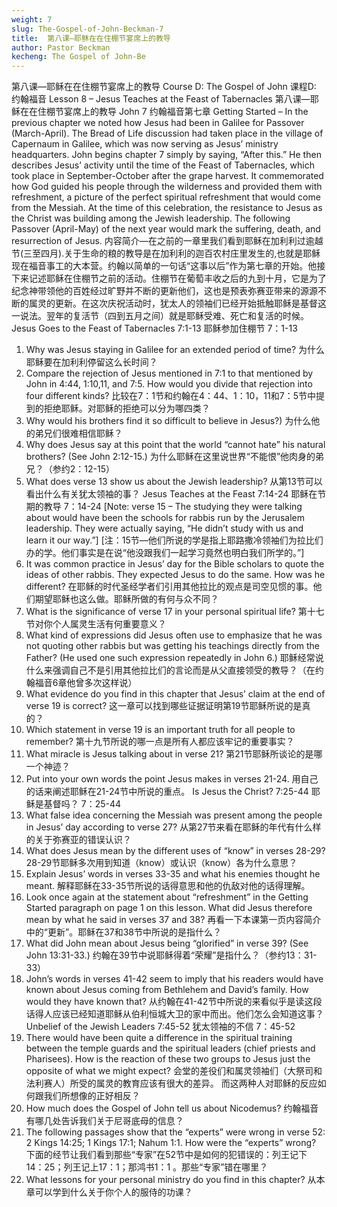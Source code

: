 ```yaml
---
weight: 7
slug: The-Gospel-of-John-Beckman-7
title:  第八课—耶稣在在住棚节宴席上的教导
author: Pastor Beckman
kecheng: The Gospel of John-Be
---
```


第八课—耶稣在在住棚节宴席上的教导
Course D: The Gospel of John
课程D: 约翰福音
Lesson 8 – Jesus Teaches at the Feast of Tabernacles
第八课—耶稣在在住棚节宴席上的教导
John 7 约翰福音第七章
Getting Started – In the previous chapter we noted how Jesus had been in Galilee for Passover (March-April). The Bread of Life discussion had taken place in the village of Capernaum in Galilee, which was now serving as Jesus’ ministry headquarters. John begins chapter 7 simply by saying, “After this.” He then describes Jesus’ activity until the time of the Feast of Tabernacles, which took place in September-October after the grape harvest. It commemorated how God guided his people through the wilderness and provided them with refreshment, a picture of the perfect spiritual refreshment that would come from the Messiah. At the time of this celebration, the resistance to Jesus as the Christ was building among the Jewish leadership. The following Passover (April-May) of the next year would mark the suffering, death, and resurrection of Jesus.
内容简介—在之前的一章里我们看到耶稣在加利利过逾越节(三至四月).关于生命的粮的教导是在加利利的迦百农村庄里发生的,也就是耶稣现在福音事工的大本营。约翰以简单的一句话“这事以后”作为第七章的开始。他接下来记述耶稣在住棚节之前的活动。住棚节在葡萄丰收之后的九到十月，它是为了纪念神带领他的百姓经过旷野并不断的更新他们，这也是预表弥赛亚带来的源源不断的属灵的更新。在这次庆祝活动时，犹太人的领袖们已经开始抵触耶稣是基督这一说法。翌年的复活节（四到五月之间）就是耶稣受难、死亡和复活的时候。
Jesus Goes to the Feast of Tabernacles 7:1-13
耶稣参加住棚节 7：1-13
1. Why was Jesus staying in Galilee for an extended period of time?
为什么耶稣要在加利利停留这么长时间？
2. Compare the rejection of Jesus mentioned in 7:1 to that mentioned by John in 4:44, 1:10,11, and 7:5. How would you divide that rejection into four different kinds?
比较在7：1节和约翰在4：44、1：10，11和7：5节中提到的拒绝耶稣。对耶稣的拒绝可以分为哪四类？
3. Why would his brothers find it so difficult to believe in Jesus?)
为什么他的弟兄们很难相信耶稣？
4. Why does Jesus say at this point that the world “cannot hate” his natural brothers? (See John 2:12-15.)
为什么耶稣在这里说世界“不能恨”他肉身的弟兄？（参约2：12-15）
5. What does verse 13 show us about the Jewish leadership?
从第13节可以看出什么有关犹太领袖的事？
Jesus Teaches at the Feast 7:14-24
耶稣在节期的教导 7：14-24
[Note: verse 15 – The studying they were talking about would have been the schools for rabbis run by the Jerusalem leadership. They were actually saying, “He didn’t study with us and learn it our way.”]
[注：15节—他们所说的学是指上耶路撒冷领袖们为拉比们办的学。他们事实是在说“他没跟我们一起学习竟然也明白我们所学的。”]
6. It was common practice in Jesus’ day for the Bible scholars to quote the ideas of other rabbis. They expected Jesus to do the same. How was he different?
在耶稣的时代圣经学者们引用其他拉比的观点是司空见惯的事。他们期望耶稣也这么做。耶稣所做的有何与众不同？
7. What is the significance of verse 17 in your personal spiritual life?
第十七节对你个人属灵生活有何重要意义？
8. What kind of expressions did Jesus often use to emphasize that he was not quoting other rabbis but was getting his teachings directly from the Father? (He used one such expression repeatedly in John 6.)
耶稣经常说什么来强调自己不是引用其他拉比们的言论而是从父直接领受的教导？（在约翰福音6章他曾多次这样说）
9. What evidence do you find in this chapter that Jesus’ claim at the end of verse 19 is correct?
这一章可以找到哪些证据证明第19节耶稣所说的是真的？
10. Which statement in verse 19 is an important truth for all people to remember?
第十九节所说的哪一点是所有人都应该牢记的重要事实？
11. What miracle is Jesus talking about in verse 21?
第21节耶稣所谈论的是哪一个神迹？
12. Put into your own words the point Jesus makes in verses 21-24.
用自己的话来阐述耶稣在21-24节中所说的重点。
Is Jesus the Christ? 7:25-44
耶稣是基督吗？ 7：25-44
13. What false idea concerning the Messiah was present among the people in Jesus’ day according to verse 27?
从第27节来看在耶稣的年代有什么样的关于弥赛亚的错误认识？
14. What does Jesus mean by the different uses of “know” in verses 28-29?
28-29节耶稣多次用到知道（know）或认识（know）各为什么意思？
15. Explain Jesus’ words in verses 33-35 and what his enemies thought he meant.
解释耶稣在33-35节所说的话得意思和他的仇敌对他的话得理解。
16. Look once again at the statement about “refreshment” in the Getting Started paragraph on page 1 on this lesson. What did Jesus therefore mean by what he said in verses 37 and 38?
再看一下本课第一页内容简介中的“更新”。耶稣在37和38节中所说的是指什么？
17. What did John mean about Jesus being “glorified” in verse 39? (See John 13:31-33.)
约翰在39节中说耶稣得着“荣耀”是指什么？（参约13：31-33）
18. John’s words in verses 41-42 seem to imply that his readers would have known about Jesus coming from Bethlehem and David’s family. How would they have known that?
从约翰在41-42节中所说的来看似乎是读这段话得人应该已经知道耶稣从伯利恒城大卫的家中而出。他们怎么会知道这事？
Unbelief of the Jewish Leaders 7:45-52
犹太领袖的不信 7：45-52
19. There would have been quite a difference in the spiritual training between the temple guards and the spiritual leaders (chief priests and Pharisees). How is the reaction of these two groups to Jesus just the opposite of what we might expect?
会堂的差役们和属灵领袖们（大祭司和法利赛人）所受的属灵的教育应该有很大的差异。 而这两种人对耶稣的反应如何跟我们所想像的正好相反？
20. How much does the Gospel of John tell us about Nicodemus?
约翰福音有哪几处告诉我们关于尼哥底母的信息？
21. The following passages show that the “experts” were wrong in verse 52: 2 Kings 14:25; 1 Kings 17:1; Nahum 1:1. How were the “experts” wrong?
下面的经节让我们看到那些“专家”在52节中是如何的犯错误的：列王记下 14：25；列王记上17：1；那鸿书1：1 。那些“专家”错在哪里？
22. What lessons for your personal ministry do you find in this chapter?
从本章可以学到什么关于你个人的服侍的功课？
